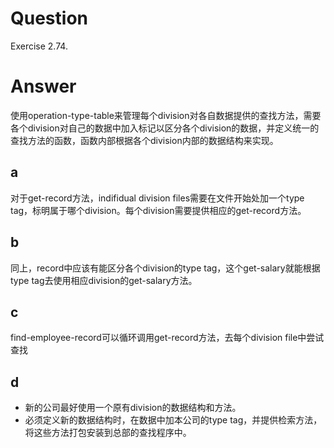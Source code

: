 # Question
Exercise 2.74.

# Answer
使用operation-type-table来管理每个division对各自数据提供的查找方法，需要各个division对自己的数据中加入标记以区分各个division的数据，并定义统一的查找方法的函数，函数内部根据各个division内部的数据结构来实现。
## a
对于get-record方法，indifidual division files需要在文件开始处加一个type tag，标明属于哪个division。每个division需要提供相应的get-record方法。

## b
同上，record中应该有能区分各个division的type tag，这个get-salary就能根据type tag去使用相应division的get-salary方法。

## c
find-employee-record可以循环调用get-record方法，去每个division file中尝试查找

## d
* 新的公司最好使用一个原有division的数据结构和方法。
* 必须定义新的数据结构时，在数据中加本公司的type tag，并提供检索方法，将这些方法打包安装到总部的查找程序中。
